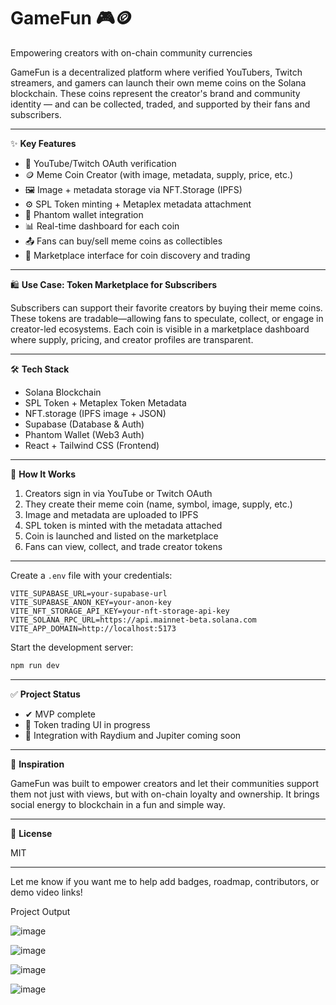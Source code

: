 # GameFun 🎮🪙

Empowering creators with on-chain community currencies

GameFun is a decentralized platform where verified YouTubers, Twitch streamers, and gamers can launch their own meme coins on the Solana blockchain. These coins represent the creator's brand and community identity — and can be collected, traded, and supported by their fans and subscribers.

---

✨ **Key Features**

* 🔗 YouTube/Twitch OAuth verification
* 🪙 Meme Coin Creator (with image, metadata, supply, price, etc.)
* 🖼️ Image + metadata storage via NFT.Storage (IPFS)
* ⚙️ SPL Token minting + Metaplex metadata attachment
* 🔐 Phantom wallet integration
* 📊 Real-time dashboard for each coin
* 📤 Fans can buy/sell meme coins as collectibles
* 🛒 Marketplace interface for coin discovery and trading

---

🛍️ **Use Case: Token Marketplace for Subscribers**

Subscribers can support their favorite creators by buying their meme coins. These tokens are tradable—allowing fans to speculate, collect, or engage in creator-led ecosystems. Each coin is visible in a marketplace dashboard where supply, pricing, and creator profiles are transparent.

---

🛠️ **Tech Stack**

* Solana Blockchain
* SPL Token + Metaplex Token Metadata
* NFT.storage (IPFS image + JSON)
* Supabase (Database & Auth)
* Phantom Wallet (Web3 Auth)
* React + Tailwind CSS (Frontend)

---

🚀 **How It Works**

1. Creators sign in via YouTube or Twitch OAuth
2. They create their meme coin (name, symbol, image, supply, etc.)
3. Image and metadata are uploaded to IPFS
4. SPL token is minted with the metadata attached
5. Coin is launched and listed on the marketplace
6. Fans can view, collect, and trade creator tokens

---


Create a `.env` file with your credentials:

```
VITE_SUPABASE_URL=your-supabase-url
VITE_SUPABASE_ANON_KEY=your-anon-key
VITE_NFT_STORAGE_API_KEY=your-nft-storage-api-key
VITE_SOLANA_RPC_URL=https://api.mainnet-beta.solana.com
VITE_APP_DOMAIN=http://localhost:5173
```

Start the development server:

```bash
npm run dev
```

---

✅ **Project Status**

* ✔ MVP complete
* 🚧 Token trading UI in progress
* 🚀 Integration with Raydium and Jupiter coming soon

---

🧠 **Inspiration**

GameFun was built to empower creators and let their communities support them not just with views, but with on-chain loyalty and ownership. It brings social energy to blockchain in a fun and simple way.

---

📜 **License**

MIT

---

Let me know if you want me to help add badges, roadmap, contributors, or demo video links!

Project Output

![image](https://github.com/user-attachments/assets/c3e8caf1-d6af-4b9f-83a6-c6b694184f0c)

![image](https://github.com/user-attachments/assets/056e7113-bc74-43a2-97de-de0e45b79b83)

![image](https://github.com/user-attachments/assets/8e0e0d1a-66e1-42c2-8835-a18159da7c10)

![image](https://github.com/user-attachments/assets/72eab65b-d5bf-4ead-a14e-b5d7e529f2e5)





